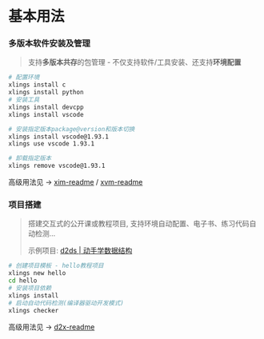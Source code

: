 # 基本用法

### 多版本软件安装及管理

> 支持**多版本共存**的包管理 - 不仅支持软件/工具安装、还支持**环境配置**

```bash
# 配置环境
xlings install c
xlings install python
# 安装工具
xlings install devcpp
xlings install vscode

# 安装指定版本package@version和版本切换
xlings install vscode@1.93.1
xlings use vscode 1.93.1

# 卸载指定版本
xlings remove vscode@1.93.1
```

高级用法见 -> [xim-readme](https://github.com/d2learn/xlings/tree/main/core/xim) / [xvm-readme](https://github.com/d2learn/xlings/tree/main/core/xvm)

### 项目搭建

> 搭建交互式的公开课或教程项目, 支持环境自动配置、电子书、练习代码自动检测...
>
> 示例项目: [d2ds | 动手学数据结构](https://github.com/d2learn/d2ds)

```bash
# 创建项目模板 - hello教程项目
xlings new hello
cd hello
# 安装项目依赖
xlings install
# 启动自动代码检测(编译器驱动开发模式)
xlings checker
```

高级用法见 -> [d2x-readme](https://github.com/d2learn/xlings/tree/main/core/d2x)

